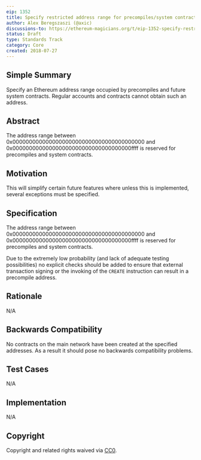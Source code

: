 ```yaml
---
eip: 1352
title: Specify restricted address range for precompiles/system contracts
author: Alex Beregszaszi (@axic)
discussions-to: https://ethereum-magicians.org/t/eip-1352-specify-restricted-address-range-for-precompiles-system-contracts/1151
status: Draft
type: Standards Track
category: Core
created: 2018-07-27
---
```


## Simple Summary
Specify an Ethereum address range occupied by precompiles and future system contracts. Regular accounts and contracts cannot obtain such an address.

## Abstract
The address range between 0x0000000000000000000000000000000000000000 and 0x000000000000000000000000000000000000ffff is reserved for precompiles and system contracts.

## Motivation
This will simplify certain future features where unless this is implemented, several exceptions must be specified.

## Specification
The address range between 0x0000000000000000000000000000000000000000 and 0x000000000000000000000000000000000000ffff is reserved for precompiles and system contracts.

Due to the extremely low probability (and lack of adequate testing possibilities) no explicit checks should be added to ensure that external transaction signing or
the invoking of the `CREATE` instruction can result in a precompile address.

## Rationale
N/A

## Backwards Compatibility
No contracts on the main network have been created at the specified addresses. As a result it should pose no backwards compatibility problems.

## Test Cases
N/A

## Implementation
N/A

## Copyright
Copyright and related rights waived via [CC0](https://creativecommons.org/publicdomain/zero/1.0/).
